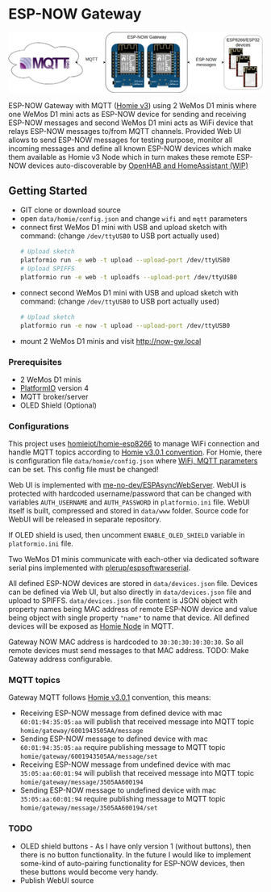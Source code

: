 # ESP-NOW Gateway

![logo]

ESP-NOW Gateway with MQTT ([Homie v3][homie]) using 2 WeMos D1 minis where one WeMos D1 mini acts
as ESP-NOW device for sending and receiving ESP-NOW messages and second WeMos D1 mini acts as WiFi device that relays
ESP-NOW messages to/from MQTT channels. Provided Web UI allows to send ESP-NOW messages for testing purpose, monitor all
incoming messages and define all known ESP-NOW devices which make them available as Homie v3 Node which in turn makes
these remote ESP-NOW devices auto-discoverable by
[OpenHAB and HomeAssistant (WIP)][OpenHAB-homie]

## Getting Started

- GIT clone or download source
- open `data/homie/config.json` and change `wifi` and `mqtt` parameters
- connect first WeMos D1 mini with USB and upload sketch with command: (change `/dev/ttyUSB0` to USB port actually used)
  ```bash
  # Upload sketch
  platformio run -e web -t upload --upload-port /dev/ttyUSB0
  # Upload SPIFFS
  platformio run -e web -t uploadfs --upload-port /dev/ttyUSB0
  ```
- connect second WeMos D1 mini with USB and upload sketch with command: (change `/dev/ttyUSB0` to USB port actually used)
  ```bash
  # Upload sketch
  platformio run -e now -t upload --upload-port /dev/ttyUSB0
  ```
- mount 2 WeMos D1 minis and visit <http://now-gw.local>

### Prerequisites

- 2 WeMos D1 minis
- [PlatformIO][PIO-install] version 4
- MQTT broker/server
- OLED Shield (Optional)

### Configurations

This project uses [homieiot/homie-esp8266][Homie-esp] to manage WiFi connection and handle MQTT topics according to
[Homie v3.0.1 convention][Homie-spec]. For Homie, there is configuration file `data/homie/config.json` where
[WiFi, MQTT parameters][Homie-esp-config] can be set. This config file must be changed!

Web UI is implemented with [me-no-dev/ESPAsyncWebServer][ESPAsyncWebServer]. WebUI is protected with hardcoded
username/password that can be changed with variables `AUTH_USERNAME` and `AUTH_PASSWORD` in `platformio.ini` file.
WebUI itself is built, compressed and stored in `data/www` folder. Source code for WebUI will be released in separate
repository.

If OLED shield is used, then uncomment `ENABLE_OLED_SHIELD` variable in `platformio.ini` file.

Two WeMos D1 minis communicate with each-other via dedicated software serial pins implemented with
[plerup/espsoftwareserial][espsoftwareserial].

All defined ESP-NOW devices are stored in `data/devices.json` file. Devices can be defined via Web UI, but also directly
in `data/devices.json` file and upload to SPIFFS. `data/devices.json` file content is JSON object with property names
being MAC address of remote ESP-NOW device and value being object with single property `"name"` to name that device. All
defined devices will be exposed as [Homie Node][homie-node] in MQTT.

Gateway NOW MAC address is hardcoded to `30:30:30:30:30:30`. So all remote devices must send messages to that MAC
address. TODO: Make Gateway address configurable.

### MQTT topics

Gateway MQTT follows [Homie v3.0.1][Homie] convention, this means:

- Receiving ESP-NOW message from defined device with mac `60:01:94:35:05:aa` will publish that received message into
MQTT topic `homie/gateway/6001943505AA/message`
- Sending ESP-NOW message to defined device with mac `60:01:94:35:05:aa` require publishing message to MQTT topic
`homie/gateway/6001943505AA/message/set`
- Receiving ESP-NOW message from undefined device with mac `35:05:aa:60:01:94` will publish that received message into
MQTT topic `homie/gateway/message/3505AA600194`
- Sending ESP-NOW message to undefined device with mac `35:05:aa:60:01:94` require publishing message to MQTT topic
`homie/gateway/message/3505AA600194/set`

[Homie]: https://homieiot.github.io/
[OpenHAB-homie]: https://homieiot.github.io/implementations/#home-automation
[PIO-install]: https://platformio.org/install/cli
[Homie-esp]: https://github.com/homieiot/homie-esp8266/tree/develop-v3
[Homie-spec]: https://homieiot.github.io/specification/
[Homie-esp-config]: https://homieiot.github.io/homie-esp8266/docs/develop-v3/configuration/json-configuration-file/
[ESPAsyncWebServer]: https://github.com/me-no-dev/ESPAsyncWebServer
[espsoftwareserial]: https://github.com/plerup/espsoftwareserial
[homie-node]: https://github.com/homieiot/convention/blob/develop/convention.md#nodes
[logo]: image.png

### TODO

- OLED shield buttons - As I have only version 1 (without buttons), then there is no button functionality. In the future
I would like to implement some-kind of auto-pairing functionality for ESP-NOW devices, then these buttons would become
very handy.
- Publish WebUI source
